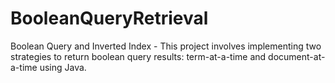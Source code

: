 # BooleanQueryRetrieval
Boolean Query and Inverted Index - This project involves implementing two strategies to return boolean query results: term-at-a-time and document-at-a-time using Java.
